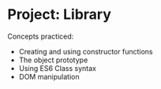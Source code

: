 # Project: Library

Concepts practiced:

  - Creating and using constructor functions
  - The object prototype
  - Using ES6 Class syntax
  - DOM manipulation